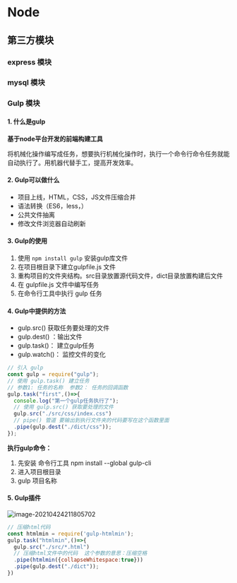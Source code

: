 # Node





## 第三方模块

### express 模块



### mysql 模块



### Gulp 模块

#### 1. 什么是gulp

**基于node平台开发的前端构建工具**

将机械化操作编写成任务，想要执行机械化操作时，执行一个命令行命令任务就能自动执行了。用机器代替手工，提高开发效率。

#### 2. Gulp可以做什么

- 项目上线，HTML，CSS，JS文件压缩合并
- 语法转换（ES6，less，）
- 公共文件抽离
- 修改文件浏览器自动刷新

#### 3. Gulp的使用

1.  使用 `npm install gulp`  安装gulp库文件
2. 在项目根目录下建立gulpfile.js 文件
3. 重构项目的文件夹结构。src目录放置源代码文件，dict目录放置构建后文件
4. 在 gulpfile.js 文件中编写任务
5. 在命令行工具中执行 gulp 任务

#### 4. Gulp中提供的方法

- gulp.src() 获取任务要处理的文件
- gulp.dest() ：输出文件
- gulp.task()： 建立gulp任务
- gulp.watch()： 监控文件的变化

```js
// 引入 gulp
const gulp = require("gulp");
// 使用 gulp.task() 建立任务
// 参数1: 任务的名称  参数2： 任务的回调函数
gulp.task("first",()=>{
  console.log("第一个gulp任务执行了");
  // 使用 gulp.src() 获取要处理的文件
  gulp.src("./src/css/index.css")
  // pipe() 管道 要输出到执行文件夹的代码要写在这个函数里面
  .pipe(gulp.dest("./dict/css"));
});
```

**执行gulp命令：**

1. 先安装 命令行工具 npm install --global gulp-cli
2. 进入项目根目录 
3. gulp  项目名称

#### 5. Gulp插件

![image-20210424211805702](F:%5CMarkDown%5C%E7%AC%94%E8%AE%B0%5C%E5%89%8D%E7%AB%AF%5Cnode%5Cnode.assets%5Cimage-20210424211805702.png)

```js
// 压缩html代码
const htmlmin = require('gulp-htmlmin');
gulp.task("htmlmin",()=>{
  gulp.src("./src/*.html")
  // 压缩html文件中的代码  这个参数的意思：压缩空格
  .pipe(htmlmin({collapseWhitespace:true}))
  .pipe(gulp.dest("./dict"));
})
```

